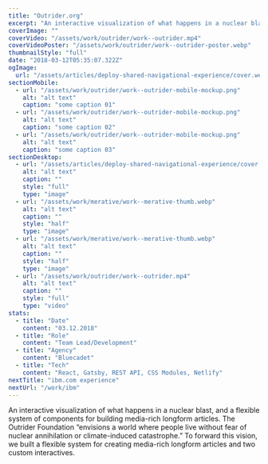 ```yaml
---
title: "Outrider.org"
excerpt: "An interactive visualization of what happens in a nuclear blast, and a flexible system of components for building media-rich longform articles. The Outrider Foundation “envisions a world where people live without fear of nuclear annihilation or climate-induced catastrophe.” To forward this vision, we built a flexible system for creating media-rich longform articles and two custom interactives."
coverImage: ""
coverVideo: "/assets/work/outrider/work--outrider.mp4"
coverVideoPoster: "/assets/work/outrider/work--outrider-poster.webp"
thumbnailStyle: "full"
date: "2018-03-12T05:35:07.322Z"
ogImage:
  url: "/assets/articles/deploy-shared-navigational-experience/cover.webp"
sectionMobile:
  - url: "/assets/work/outrider/work--outrider-mobile-mockup.png"
    alt: "alt text"
    caption: "some caption 01"
  - url: "/assets/work/outrider/work--outrider-mobile-mockup.png"
    alt: "alt text"
    caption: "some caption 02"
  - url: "/assets/work/outrider/work--outrider-mobile-mockup.png"
    alt: "alt text"
    caption: "some caption 03"
sectionDesktop:
  - url: "/assets/articles/deploy-shared-navigational-experience/cover.webp"
    alt: "alt text"
    caption: ""
    style: "full"
    type: "image"
  - url: "/assets/work/merative/work--merative-thumb.webp"
    alt: "alt text"
    caption: ""
    style: "half"
    type: "image"
  - url: "/assets/work/merative/work--merative-thumb.webp"
    alt: "alt text"
    caption: ""
    style: "half"
    type: "image"
  - url: "/assets/work/outrider/work--outrider.mp4"
    alt: "alt text"
    caption: ""
    style: "full"
    type: "video"
stats:
  - title: "Date"
    content: "03.12.2018"
  - title: "Role"
    content: "Team Lead/Development"
  - title: "Agency"
    content: "Bluecadet"
  - title: "Tech"
    content: "React, Gatsby, REST API, CSS Modules, Netlify"
nextTitle: "ibm.com experience"
nextUrl: "/work/ibm"
---
```


An interactive visualization of what happens in a nuclear blast, and a flexible system of components for building media-rich longform articles. The Outrider Foundation “envisions a world where people live without fear of nuclear annihilation or climate-induced catastrophe.” To forward this vision, we built a flexible system for creating media-rich longform articles and two custom interactives.
